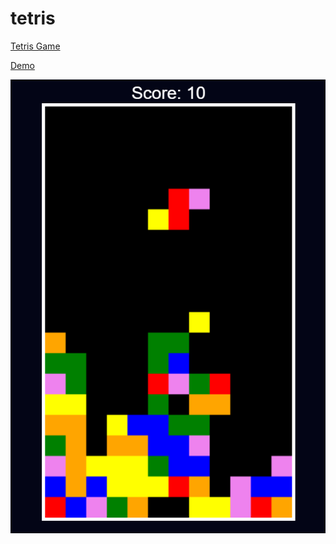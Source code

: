 # tetris
[Tetris Game](https://en.wikipedia.org/wiki/Tetris)

[Demo](https://codepen.io/getnpk/full/YEZJZq)


![Tetris Game](https://github.com/npkumar/tetris/blob/master/screenshots/tetris.PNG)
